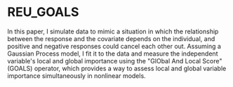 # REU_GOALS

In this paper, I simulate data to mimic a situation in which the relationship between the response and the covariate depends on the individual, and positive and negative responses could cancel each other out. Assuming a Gaussian Process model, I fit it to the data and measure the independent variable's local and global importance using the "GlObal And Local Score" (GOALS) operator, which provides a way to assess local and global variable importance simultaneously in nonlinear models.
